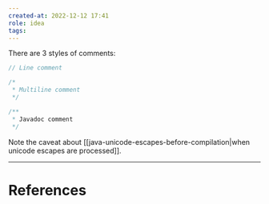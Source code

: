 ```yaml
---
created-at: 2022-12-12 17:41
role: idea
tags: 
---
```


There are 3 styles of comments:

```java
// Line comment

/*
 * Multiline comment
 */

/**
 * Javadoc comment
 */
```

Note the caveat about [[java-unicode-escapes-before-compilation|when unicode escapes are processed]].

---
# References
